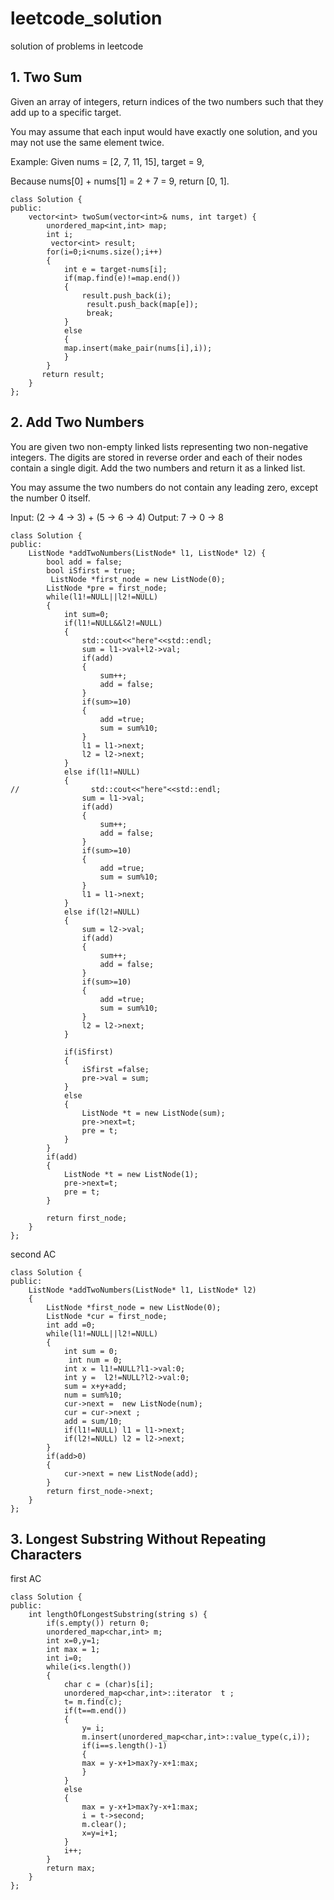 # leetcode_solution
solution of problems in leetcode


## 1. Two Sum

Given an array of integers, return indices of the two numbers such that they add up to a specific target.

You may assume that each input would have exactly one solution, and you may not use the same element twice.

Example:
Given nums = [2, 7, 11, 15], target = 9,

Because nums[0] + nums[1] = 2 + 7 = 9,
return [0, 1].


```
class Solution {
public:
    vector<int> twoSum(vector<int>& nums, int target) {
        unordered_map<int,int> map;
        int i;
         vector<int> result;
        for(i=0;i<nums.size();i++)
        {
            int e = target-nums[i];
            if(map.find(e)!=map.end())
            {
                result.push_back(i);
                 result.push_back(map[e]);
                 break;
            }
            else
            {
            map.insert(make_pair(nums[i],i));
            }
        }
       return result;
    }
};

```

## 2. Add Two Numbers

You are given two non-empty linked lists representing two non-negative integers. The digits are stored in reverse order and each of their nodes contain a single digit. Add the two numbers and return it as a linked list.

You may assume the two numbers do not contain any leading zero, except the number 0 itself.

Input: (2 -> 4 -> 3) + (5 -> 6 -> 4)
Output: 7 -> 0 -> 8


```
class Solution {
public:
    ListNode *addTwoNumbers(ListNode* l1, ListNode* l2) {
        bool add = false;
        bool iSfirst = true;
         ListNode *first_node = new ListNode(0);
        ListNode *pre = first_node;
        while(l1!=NULL||l2!=NULL)
        {
            int sum=0;
            if(l1!=NULL&&l2!=NULL)
            {
                std::cout<<"here"<<std::endl;
                sum = l1->val+l2->val;
                if(add)
                {
                    sum++;
                    add = false;
                }
                if(sum>=10)
                {
                    add =true;
                    sum = sum%10;
                }
                l1 = l1->next;
                l2 = l2->next;
            }
            else if(l1!=NULL)
            {
//                std::cout<<"here"<<std::endl;
                sum = l1->val;
                if(add)
                {
                    sum++;
                    add = false;
                }
                if(sum>=10)
                {
                    add =true;
                    sum = sum%10;
                }
                l1 = l1->next;
            }
            else if(l2!=NULL)
            {
                sum = l2->val;
                if(add)
                {
                    sum++;
                    add = false;
                }
                if(sum>=10)
                {
                    add =true;
                    sum = sum%10;
                }
                l2 = l2->next;
            }

            if(iSfirst)
            {
                iSfirst =false;
                pre->val = sum;
            }
            else
            {
                ListNode *t = new ListNode(sum);
                pre->next=t;
                pre = t;
            }
        }
        if(add)
        {
            ListNode *t = new ListNode(1);
            pre->next=t;
            pre = t;
        }

        return first_node;
    }
};

```
second AC

```
class Solution {
public:
    ListNode *addTwoNumbers(ListNode* l1, ListNode* l2)
    {
        ListNode *first_node = new ListNode(0);
        ListNode *cur = first_node;
        int add =0;
        while(l1!=NULL||l2!=NULL)
        {
            int sum = 0;
             int num = 0;
            int x = l1!=NULL?l1->val:0;
            int y =  l2!=NULL?l2->val:0;
            sum = x+y+add;
            num = sum%10;
            cur->next =  new ListNode(num);
            cur = cur->next ;
            add = sum/10;
            if(l1!=NULL) l1 = l1->next;
            if(l2!=NULL) l2 = l2->next;
        }
        if(add>0)
        {
            cur->next = new ListNode(add);
        }
        return first_node->next;
    }
};

```

## 3. Longest Substring Without Repeating Characters

first AC
```
class Solution {
public:
    int lengthOfLongestSubstring(string s) {
        if(s.empty()) return 0;
        unordered_map<char,int> m;
        int x=0,y=1;
        int max = 1;
        int i=0;
        while(i<s.length())
        {
            char c = (char)s[i];
            unordered_map<char,int>::iterator  t ;
            t= m.find(c);
            if(t==m.end())
            {
                y= i;
                m.insert(unordered_map<char,int>::value_type(c,i));
                if(i==s.length()-1)
                {
                max = y-x+1>max?y-x+1:max;
                }
            }
            else
            {
                max = y-x+1>max?y-x+1:max;
                i = t->second;
                m.clear();
                x=y=i+1;
            }
            i++;
        }
        return max;
    }
};

```
